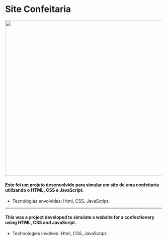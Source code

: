 # Site Confeitaria

<p align="center">
  <img width="1000" height="500" src="https://i.imgur.com/jeNbmmD.png">
</p>

#### Este foi um projeto desenvolvido para simular um site de uma confeitaria utilizando o HTML, CSS e JavaScript.

* Tecnologias envolvidas: Html, CSS, JavaScript.

----------------------------------------------------------

#### This was a project developed to simulate a website for a confectionery using HTML, CSS and JavaScript.

* Technologies involved: Html, CSS, JavaScript.
